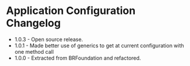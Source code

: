 # Application Configuration Changelog #

*   1.0.3 - Open source release.
*   1.0.1 - Made better use of generics to get at current configuration with one method call
*   1.0.0 - Extracted from BRFoundation and refactored.
